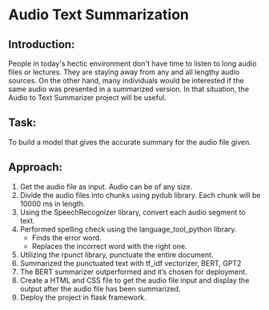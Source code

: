# Audio Text Summarization
## Introduction:
People in today's hectic environment don't have time to listen to long audio files or lectures. They are staying away from any and all lengthy audio sources. On the other hand, many individuals would be interested if the same audio was presented in a summarized version. In that situation, the Audio to Text Summarizer project will be useful.
## Task:
To build a model that gives the accurate summary for the audio file given.
## Approach:
1.	Get the audio file as input. Audio can be of any size. 
2.	Divide the audio files into chunks using pydub library. Each chunk will be 10000 ms in length.
3.	Using the SpeechRecognizer library, convert each audio segment to text.
4.	Performed spelling check using the language_tool_python library. 
	- Finds the error word. 
	- Replaces the incorrect word with the right one.
5.	Utilizing the rpunct library, punctuate the entire document.
6.	Summarized the punctuated text with tf_idf vectorizer, BERT, GPT2
7.	The BERT summarizer outperformed and it’s chosen for deployment.
8.	Create a HTML and CSS file to get the audio file input and display the output after the audio file has been summarized.
9.	Deploy the project in flask framework.
